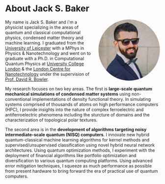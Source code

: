 # About Jack S. Baker 

<div style="float:right; margin: 0 0 1em 1em; width: 200px; height: 200px; border-radius: 50%; overflow: hidden;">
  <img src="assets/img/jack_s_baker.jpeg" style="width: 100%; height: 100%; object-fit: cover;">
</div>

My name is Jack S. Baker and i'm a physicist specializing in the areas of quantum and classical computational physics, condensed matter theory and machine learning. I graduated from the [University of Leicester](https://le.ac.uk/) with a MPhys in Physics & Nanotechnology and went on to graduate with a Ph.D. in Computational Quantum Physics at [University College London](https://www.ucl.ac.uk/) & the [London Centre for Nanotechnology](https://www.london-nano.com/) under the supervision of [Prof. David R. Bowler](https://www.ucl.ac.uk/physics-astronomy/people/professor-david-bowler).

 My research focuses on two key areas. The first is **large-scale quantum mechanical simulations of condensed matter systems** using non-conventional implementations of density functional theory. In simulating systems comprised of thousands of atoms on high performance computers (HPC), I provide insights into the nature of complex ferroelectric and antiferroelectric phenomena including the sturcture of domains and the characterization of topological polar textures.

 The second area is in the **development of algorithms targeting noisy intermediate-scale quantum (NISQ) computers**. I innovate new hybrid quantum-classical machine learning algorithms for kernel methods and supervised/unsupervised classification using novel hybrid neural network architectures. Using quantum optimization methods, I experiment with the deployment of financial algorithms like portfolio optimization and diversification to various quantum computing platforms. Using advanced error mitigation techniques, I squeeze as much performance as possible from present hardware to bring forward the era of practical use of quantum computers. 





 
